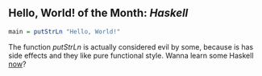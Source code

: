 ## Hello, World! of the Month: *Haskell*	
```haskell
main = putStrLn "Hello, World!"
```
The function *putStrLn* is actually considered evil by some, because is has side effects and they like pure functional style. 
Wanna learn some Haskell [now](http://learnyouahaskell.com/)?